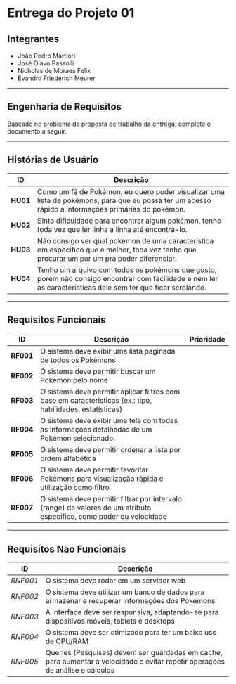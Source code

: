 # Entrega do Projeto 01

## Integrantes
- João Pedro Martiori  
- José Olavo Passolli  
- Nicholas de Moraes Felix  
- Evandro Friederich Meurer  

---

## Engenharia de Requisitos
Baseado no problema da proposta de trabalho da entrega, complete o documento a seguir.

---

## Histórias de Usuário

| ID   | Descrição |
|------|-----------|
| **HU01** | Como um fã de Pokémon, eu quero poder visualizar uma lista de pokémons, para que eu possa ter um acesso rápido a informações primárias do pokémon. |
| **HU02** | Sinto dificuldade para encontrar algum pokémon, tenho toda vez que ler linha a linha até encontrá-lo. |
| **HU03** | Não consigo ver qual pokémon de uma característica em específico que é melhor, toda vez tenho que procurar um por um pra poder diferenciar. |
| **HU04** | Tenho um arquivo com todos os pokémons que gosto, porém não consigo encontrar com facilidade e nem ler as características dele sem ter que ficar scrolando. |

---

## Requisitos Funcionais

| ID     | Descrição | Prioridade |
|--------|-----------|------------|
| **RF001** | O sistema deve exibir uma lista paginada de todos os Pokémons | |
| **RF002** | O sistema deve permitir buscar um Pokémon pelo nome | |
| **RF003** | O sistema deve permitir aplicar filtros com base em características (ex.: tipo, habilidades, estatísticas) | |
| **RF004** | O sistema deve exibir uma tela com todas as informações detalhadas de um Pokémon selecionado. | |
| **RF005** | O sistema deve permitir ordenar a lista por ordem alfabética | |
| **RF006** | O sistema deve permitir favoritar Pokémons para visualização rápida e utilização como filtro | |
| **RF007** | O sistema deve permitir filtrar por intervalo (range) de valores de um atributo específico, como poder ou velocidade | |

---

## Requisitos Não Funcionais

| ID      | Descrição |
|---------|-----------|
| *RNF001* | O sistema deve rodar em um servidor web |
| *RNF002* | O sistema deve utilizar um banco de dados para armazenar e recuperar informações dos Pokémons |
| *RNF003* | A interface deve ser responsiva, adaptando-se para dispositivos móveis, tablets e desktops |
| *RNF004* | O sistema deve ser otimizado para ter um baixo uso de CPU/RAM |
| *RNF005* | Queries (Pesquisas) devem ser guardadas em cache, para aumentar a velocidade e evitar repetir operações de análise e cálculos |
